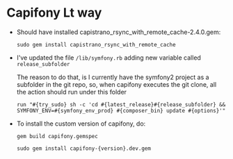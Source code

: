 Capifony Lt way
===============

- Should have installed capistrano_rsync_with_remote_cache-2.4.0.gem:

  `sudo gem install capistrano_rsync_with_remote_cache`

- I've updated the file `/lib/symfony.rb` adding new variable called `release_subfolder` 

  The reason to do that, is I currently have the symfony2 project as a subfolder in the git repo, so, when capifony executes the git clone, all the action should run under this folder
  
  `run "#{try_sudo} sh -c 'cd #{latest_release}#{release_subfolder} && SYMFONY_ENV=#{symfony_env_prod} #{composer_bin} update #{options}'"`

- To install the custom version of capifony, do:

  `gem build capifony.gemspec`

  `sudo gem install capifony-{version}.dev.gem`

